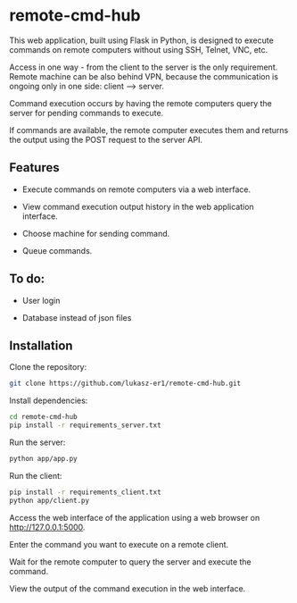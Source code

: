 # remote-cmd-hub
This web application, built using Flask in Python, is designed to execute commands on remote computers without using SSH, Telnet, VNC, etc.

Access in one way - from the client to the server is the only requirement. Remote machine can be also behind VPN, because the communication is ongoing only in one side: client --> server.

Command execution occurs by having the remote computers query the server for pending commands to execute. 

If commands are available, the remote computer executes them and returns the output using the POST request to the server API.


## Features
- Execute commands on remote computers via a web interface.

- View command execution output history in the web application interface.

- Choose machine for sending command.

- Queue commands.


## To do:
- User login

- Database instead of json files


## Installation
Clone the repository:
```bash
git clone https://github.com/lukasz-er1/remote-cmd-hub.git
```

Install dependencies:
```bash
cd remote-cmd-hub
pip install -r requirements_server.txt
```

Run the server:
```bash
python app/app.py
```

Run the client:
```bash
pip install -r requirements_client.txt
python app/client.py
```

Access the web interface of the application using a web browser on http://127.0.0.1:5000.

Enter the command you want to execute on a remote client.

Wait for the remote computer to query the server and execute the command.

View the output of the command execution in the web interface.
